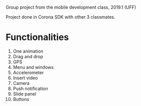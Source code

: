 Group project from the mobile development class, 2019.1 (UFF)

Project done in Corona SDK with other 3 classmates.

# Functionalities
1. One animation
2. Drag and drop
3. GPS  
4. Menu and windows
5. Accelerometer 
6. Insert video
7. Camera
8. Push notification
9. Slide panel  
10. Buttons
